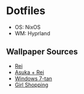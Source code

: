 # Dotfiles
* OS: NixOS
* WM: Hyprland

## Wallpaper Sources
* [Rei](https://wall.alphacoders.com/big.php?i=1264398)
* [Asuka + Rei](https://wall.alphacoders.com/big.php?i=1203841)
* [Windows 7-tan](https://wall.alphacoders.com/big.php?i=150947)
* [Girl Shopping](https://wall.alphacoders.com/big.php?i=797920)
